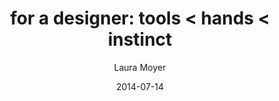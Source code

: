 ---
createPage: true
templateKey: blog-post
title: "for a designer: tools < hands < instinct"
author: Laura Moyer
date: 2014-07-14
featured: false
featuredColor: -violet-blue
featuredImage:
  image: /img/blog/blog_featured_image.jpg
  description: "blog header"
tileImage:
  image: /img/post_default_light_6.jpg
  description: "blog header"
postImage:
  image: /img/header_default_light_6.jpg
  description: "blog header"
seo:
  metaTitle: for a designer (not a robot) | andculture
  metaDescription: We must value our instincts when designing to find a balance between data-backed decisions and breathing unique life into the experience.
  socialShareCopy: We must value our instincts when designing to find a balance between data-backed decisions and breathing unique life into the experience.
category: "Design/uX"
---